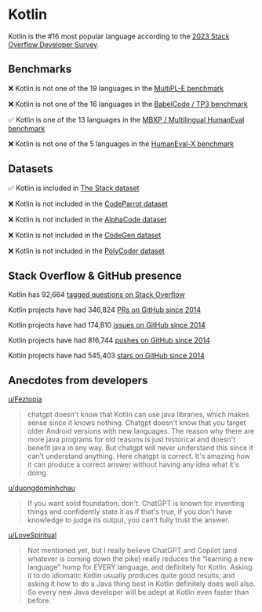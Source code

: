 # Kotlin

Kotlin is the #16 most popular language according to the [2023 Stack Overflow Developer Survey](https://survey.stackoverflow.co/2023/#section-most-popular-technologies-programming-scripting-and-markup-languages).

## Benchmarks

❌ Kotlin is not one of the 19 languages in the [MultiPL-E benchmark](https://blog.pearai.dev/an-introduction-to-code-llm-benchmarks-for-software-engineers/#:~:text=couple%20notable%20mentions-,4.%20MultiPL%2DE,-Creator%3A%20Northeastern)

❌ Kotlin is not one of the 16 languages in the [BabelCode / TP3 benchmark](https://blog.pearai.dev/an-introduction-to-code-llm-benchmarks-for-software-engineers/#:~:text=amazon%2Dscience/mxeval-,12.%20BabelCode%20/%20TP3,-Creator%3A%20Google)

✅ Kotlin is one of the 13 languages in the [MBXP / Multilingual HumanEval benchmark](https://blog.pearai.dev/an-introduction-to-code-llm-benchmarks-for-software-engineers/#:~:text=11.%20MBXP%20/%20Multilingual%20HumanEval)

❌ Kotlin is not one of the 5 languages in the [HumanEval-X benchmark](https://blog.pearai.dev/an-introduction-to-code-llm-benchmarks-for-software-engineers/#:~:text=Some%20multilingual%C2%A0benchmarks-,10.%20HumanEval%2DX,-Creator%3A%20Tsinghua)

## Datasets

✅ Kotlin is included in [The Stack dataset](https://arxiv.org/abs/2211.15533)

❌ Kotlin is not included in the [CodeParrot dataset](https://huggingface.co/datasets/codeparrot/github-code)

❌ Kotlin is not included in the [AlphaCode dataset](https://arxiv.org/abs/2203.07814)

❌ Kotlin is not included in the [CodeGen dataset](https://arxiv.org/abs/2203.13474)

❌ Kotlin is not included in the [PolyCoder dataset](https://arxiv.org/abs/2202.13169)

## Stack Overflow & GitHub presence

Kotlin has 92,664 [tagged questions on Stack Overflow](https://stackoverflow.com/tags)

Kotlin projects have had 346,824 [PRs on GitHub since 2014](https://madnight.github.io/githut/#/pull_requests/2023/3)

Kotlin projects have had 174,810 [issues on GitHub since 2014](https://madnight.github.io/githut/#/issues/2023/3)

Kotlin projects have had 816,744 [pushes on GitHub since 2014](https://madnight.github.io/githut/#/pushes/2023/3)

Kotlin projects have had 545,403 [stars on GitHub since 2014](https://madnight.github.io/githut/#/stars/2023/3)

## Anecdotes from developers

[u/Feztopia](https://www.reddit.com/r/Kotlin/comments/zo6jpo/comment/j0lv16b/?utm_source=share&utm_medium=web2x&context=3)
> chatgpt doesn't know that Kotlin can use java libraries, which makes sense since it knows nothing. Chatgpt doesn't know that you target older Android versions with new languages. The reason why there are more java programs for old reasons is just historical and doesn't benefit java in any way. But chatgpt will never understand this since it can't understand anything. Here chatgpt is correct. It's amazing how it can produce a correct answer without having any idea what it's doing.

[u/duongdominhchau](https://www.reddit.com/r/Kotlin/comments/10tzne0/comment/j79pkls/?utm_source=share&utm_medium=web2x&context=3)
> If you want solid foundation, don't. ChatGPT is known for inventing things and confidently state it as if that's true, if you don't have knowledge to judge its output, you can't fully trust the answer.

[u/LoveSpiritual](https://www.reddit.com/r/Kotlin/comments/14bpuym/comment/jokay83/?utm_source=share&utm_medium=web2x&context=3)
> Not mentioned yet, but I really believe ChatGPT and Copilot (and whatever is coming down the pike) really reduces the “learning a new language” hump for EVERY language, and definitely for Kotlin. Asking it to do idiomatic Kotlin usually produces quite good results, and asking it how to do a Java thing best in Kotlin definitely does well also. So every new Java developer will be adept at Kotlin even faster than before.